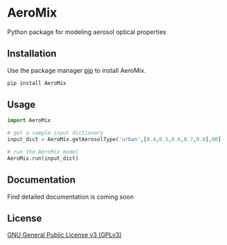 # AeroMix

Python package for modeling aerosol optical properties

## Installation

Use the package manager [pip](https://pypi.org/) to install AeroMix.

```bash
pip install AeroMix
```

## Usage

```python
import AeroMix

# get a sample input dictionary
input_dict = AeroMix.getAerosolType('urban',[0.4,0.5,0.6,0.7,0.8],80]

# run the AeroMix model
AeroMix.run(input_dict)

```

## Documentation
Find detailed documentation is coming soon

## License

[GNU General Public License v3 (GPLv3)](https://www.gnu.org/licenses/gpl-3.0.en.html)
